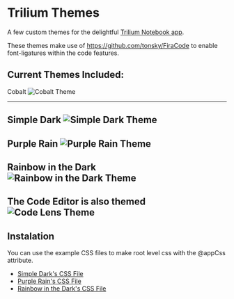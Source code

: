 # Trilium Themes
A few custom themes for the delightful [Trilium Notebook app](https://github.com/zadam/trilium).

These themes make use of https://github.com/tonsky/FiraCode to enable font-ligatures within the code features. 

Current Themes Included:
------

Cobalt
![Cobalt Theme](https://i.imgur.com/6fFnMuB.png)

------

Simple Dark
![Simple Dark Theme](https://i.imgur.com/zHsQ3cy.png)
------

Purple Rain
![Purple Rain Theme](https://i.imgur.com/DMT7xOp.png)
-------

Rainbow in the Dark
![Rainbow in the Dark Theme](https://i.imgur.com/ahRW6gh.png)
-------

The Code Editor is also themed
![Code Lens Theme](https://i.imgur.com/qDyKVnv.png)
-------

## Instalation 
You can use the example CSS files to make root level css with the @appCss attribute. 
   * [Simple Dark's CSS File](https://raw.githubusercontent.com/Abourass/TriliumThemes/master/examples/css/SimpleDark.css)
   * [Purple Rain's CSS File](https://github.com/Abourass/TriliumThemes/blob/master/examples/css/PurpleRain.css)
   * [Rainbow in the Dark's CSS File](https://github.com/Abourass/TriliumThemes/blob/master/examples/css/RainbowInTheDark.css)

